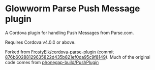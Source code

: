 Glowworm Parse Push Message plugin
==================================

A Cordova plugin for handling Push Messages from Parse.com.

Requires Cordova v4.0.0 or above.

Forked from <a href="https://github.com/FrostyElk/cordova-parse-plugin">FrostyElk/cordova-parse-plugin</a> (commit <a href="https://github.com/FrostyElk/cordova-parse-plugin/commit/876b60288129635822d435b821ef0da95c9f8149">876b60288129635822d435b821ef0da95c9f8149</a>).
Much of the original code comes from <a href="https://github.com/phonegap-build/PushPlugin">phonegap-build/PushPlugin</a>